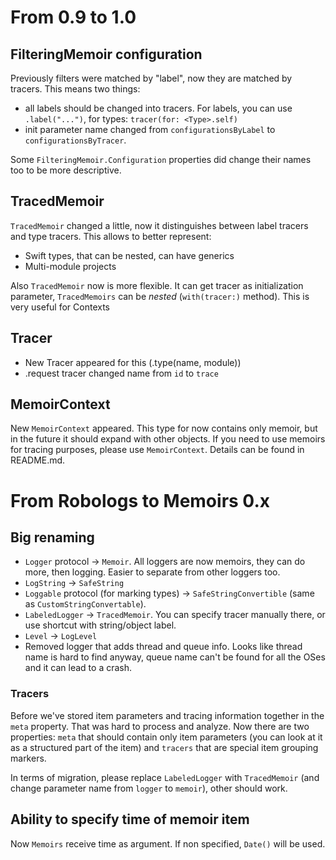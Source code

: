 # From 0.9 to 1.0

## FilteringMemoir configuration

Previously filters were matched by "label", now they are matched by tracers. This means two things:
 - all labels should be changed into tracers. For labels, you can use `.label("...")`, for types: `tracer(for: <Type>.self)`
 - init parameter name changed from `configurationsByLabel` to `configurationsByTracer`.

Some `FilteringMemoir.Configuration` properties did change their names too to be more descriptive.

## TracedMemoir

`TracedMemoir` changed a little, now it distinguishes between label tracers and type tracers. This allows to better
represent:
- Swift types, that can be nested, can have generics
- Multi-module projects

Also `TracedMemoir` now is more flexible. It can get tracer as initialization parameter,
`TracedMemoirs` can be _nested_ (`with(tracer:)` method). This is very useful for Contexts

## Tracer

- New Tracer appeared for this (.type(name, module))
- .request tracer changed name from `id` to `trace`

## MemoirContext

New `MemoirContext` appeared. This type for now contains only memoir, but in the future it should expand with other
objects. If you need to use memoirs for tracing purposes, please use `MemoirContext`. Details can be found in README.md.

# From Robologs to Memoirs 0.x

## Big renaming

- `Logger` protocol → `Memoir`. All loggers are now memoirs, they can do more, then logging. Easier to separate from other loggers too.
- `LogString` → `SafeString`
- `Loggable` protocol (for marking types) → `SafeStringConvertible` (same as `CustomStringConvertable`).
- `LabeledLogger` → `TracedMemoir`. You can specify tracer manually there, or use shortcut with string/object label.
- `Level` → `LogLevel`
- Removed logger that adds thread and queue info. Looks like thread name is hard to find anyway, queue name can't be found for all the OSes and it can lead to a crash.

### Tracers

Before we've stored item parameters and tracing information together in the `meta` property. That was hard to process and analyze.
Now there are two properties: `meta` that should contain only item parameters (you can look at it as a structured part of the item) and
`tracers` that are special item grouping markers.

In terms of migration, please replace `LabeledLogger` with `TracedMemoir` (and change parameter name from `logger` to `memoir`), other should work.

## Ability to specify time of memoir item

Now `Memoirs` receive time as argument. If non specified, `Date()` will be used.
